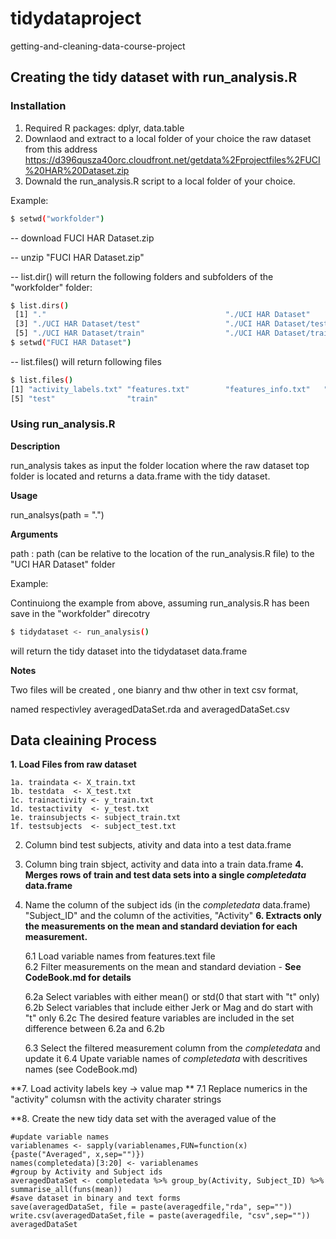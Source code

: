 # tidydataproject
getting-and-cleaning-data-course-project

## Creating the tidy dataset with run_analysis.R
### Installation
 1. Required R packages: dplyr, data.table
 2. Downlaod and extract to a local folder of your choice the raw dataset from this address
    https://d396qusza40orc.cloudfront.net/getdata%2Fprojectfiles%2FUCI%20HAR%20Dataset.zip
 3. Downald the run_analysis.R script to a local folder of your choice.
 
Example:
```sh
$ setwd("workfolder")
```
  -- download FUCI HAR Dataset.zip
  
  -- unzip "FUCI HAR Dataset.zip"
  
  -- list.dir() will return the following folders and subfolders of the "workfolder" folder:
  
```sh
$ list.dirs()
 [1] "."                                        "./UCI HAR Dataset"                       
 [3] "./UCI HAR Dataset/test"                   "./UCI HAR Dataset/test/Inertial Signals" 
 [5] "./UCI HAR Dataset/train"                  "./UCI HAR Dataset/train/Inertial Signals"
$ setwd("FUCI HAR Dataset")
```
   -- list.files() will return following files 
```sh
$ list.files()
[1] "activity_labels.txt" "features.txt"        "features_info.txt"   "README.txt"         
[5] "test"                "train"                                                          
```

### Using run_analysis.R
**Description** 

run_analysis takes as input the folder location where the raw dataset top folder is located and 
returns a data.frame with the tidy dataset. 

**Usage**

run_analsys(path = ".")

**Arguments**

path  : path (can be relative to the location of the run_analysis.R file) to the "UCI HAR Dataset" folder

Example: 

Continuiong the example from above, assuming run_analysis.R has been save in the "workfolder" direcotry
```sh
$ tidydataset <- run_analysis()
```
will return the tidy dataset into the tidydataset data.frame

**Notes**

Two files will be created , one bianry and thw other in text csv format, 

named respectivley averagedDataSet.rda and averagedDataSet.csv

## Data cleaining Process

 **1. Load Files from raw dataset**
 
    1a. traindata <- X_train.txt
    1b. testdata  <- X_test.txt 
    1c. trainactivity <- y_train.txt
    1d. testactivity  <- y_test.txt
    1e. trainsubjects <- subject_train.txt
    1f. testsubjects  <- subject_test.txt
    
 2. Column bind test subjects, ativity and data into a test data.frame
 3. Column bing train sbject, activity and data into a train data.frame
 **4. Merges rows of train and test data sets into a single _completedata_ data.frame** 
 5. Name the column of the subject ids (in the _completedata_ data.frame) "Subject_ID" and the column of the activities, "Activity"
 **6. Extracts only the measurements on the mean and standard deviation for each measurement.**
 
    6.1 Load variable names from features.text file  
    6.2 Filter measurements on the mean and standard deviation - **See CodeBook.md for details**
    
      6.2a Select variables with either mean() or std(0 that start with "t" only)
      6.2b Select variables that include either Jerk or Mag and do start with "t" only
      6.2c The desired feature variables are included in the set difference between 6.2a and 6.2b
      
    6.3 Select the filtered measurement column from the _completedata_ and update it
    6.4 Upate variable names of _completedata_ with descritives names (see CodeBook.md)

 **7. Load activity labels key -> value map **
    7.1 Replace numerics in the "activity" columsn with the activity charater strings
    
 **8. Create the new tidy data set with the averaged value of the
    
    #update variable names
    variablenames <- sapply(variablenames,FUN=function(x){paste("Averaged", x,sep="")})
    names(completedata)[3:20] <- variablenames
    #group by Activity and Subject ids
    averagedDataSet <- completedata %>% group_by(Activity, Subject_ID) %>% summarise_all(funs(mean))
    #save dataset in binary and text forms
    save(averagedDataSet, file = paste(averagedfile,"rda", sep=""))
    write.csv(averagedDataSet,file = paste(averagedfile, "csv",sep=""))
    averagedDataSet
